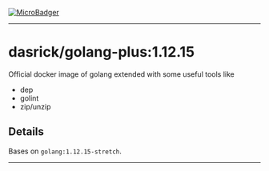 [![MicroBadger][microbadger-image]][microbadger-url]

***

# dasrick/golang-plus:1.12.15

Official docker image of golang extended with some useful tools like

* dep
* golint
* zip/unzip

## Details

Bases on `golang:1.12.15-stretch`.

***

[microbadger-image]: https://images.microbadger.com/badges/image/dasrick/golang-plus:1.12.15.svg
[microbadger-url]: https://microbadger.com/images/dasrick/golang-plus:1.12.15
